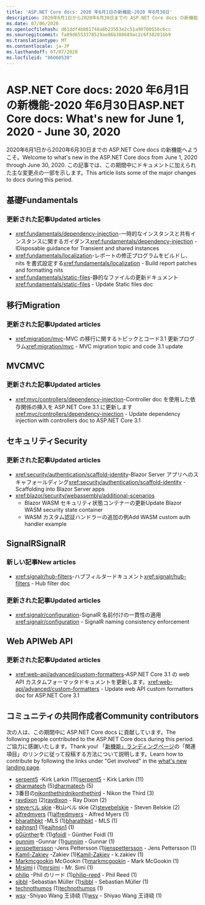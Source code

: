 ```yaml
---
title: 'ASP.NET Core docs: 2020 年6月1日の新機能-2020 年6月30日'
description: 2020年6月1日から2020年6月30日までの ASP.NET Core docs の新機能
ms.date: 07/06/2020
ms.openlocfilehash: d61ddf4b081748a8b23553e2c51a90700556c6cc
ms.sourcegitcommit: fa89d6553378529ae86b388689ac2c6f38281bb9
ms.translationtype: MT
ms.contentlocale: ja-JP
ms.lasthandoff: 07/07/2020
ms.locfileid: "86060530"
---
```

# <a name="aspnet-core-docs-whats-new-for-june-1-2020---june-30-2020"></a><span data-ttu-id="e892f-103">ASP.NET Core docs: 2020 年6月1日の新機能-2020 年6月30日</span><span class="sxs-lookup"><span data-stu-id="e892f-103">ASP.NET Core docs: What's new for June 1, 2020 - June 30, 2020</span></span>

<span data-ttu-id="e892f-104">2020年6月1日から2020年6月30日までの ASP.NET Core docs の新機能へようこそ。</span><span class="sxs-lookup"><span data-stu-id="e892f-104">Welcome to what's new in the ASP.NET Core docs from June 1, 2020 through June 30, 2020.</span></span> <span data-ttu-id="e892f-105">この記事では、この期間中にドキュメントに加えられた主な変更点の一部を示します。</span><span class="sxs-lookup"><span data-stu-id="e892f-105">This article lists some of the major changes to docs during this period.</span></span>

## <a name="fundamentals"></a><span data-ttu-id="e892f-106">基礎</span><span class="sxs-lookup"><span data-stu-id="e892f-106">Fundamentals</span></span>

### <a name="updated-articles"></a><span data-ttu-id="e892f-107">更新された記事</span><span class="sxs-lookup"><span data-stu-id="e892f-107">Updated articles</span></span>

- <span data-ttu-id="e892f-108"><xref:fundamentals/dependency-injection>-一時的なインスタンスと共有インスタンスに関するガイダンス</span><span class="sxs-lookup"><span data-stu-id="e892f-108"><xref:fundamentals/dependency-injection> - IDisposable guidance for Transient and shared instances</span></span>
- <span data-ttu-id="e892f-109"><xref:fundamentals/localization>-レポートの修正プログラムをビルドし、nits を書式設定する</span><span class="sxs-lookup"><span data-stu-id="e892f-109"><xref:fundamentals/localization> - Build report patches and formatting nits</span></span>
- <span data-ttu-id="e892f-110"><xref:fundamentals/static-files>-静的なファイルの更新ドキュメント</span><span class="sxs-lookup"><span data-stu-id="e892f-110"><xref:fundamentals/static-files> - Update Static files doc</span></span>

## <a name="migration"></a><span data-ttu-id="e892f-111">移行</span><span class="sxs-lookup"><span data-stu-id="e892f-111">Migration</span></span>

### <a name="updated-articles"></a><span data-ttu-id="e892f-112">更新された記事</span><span class="sxs-lookup"><span data-stu-id="e892f-112">Updated articles</span></span>

- <span data-ttu-id="e892f-113"><xref:migration/mvc>-MVC の移行に関するトピックとコード3.1 更新プログラム</span><span class="sxs-lookup"><span data-stu-id="e892f-113"><xref:migration/mvc> - MVC migration topic and code 3.1 update</span></span>

## <a name="mvc"></a><span data-ttu-id="e892f-114">MVC</span><span class="sxs-lookup"><span data-stu-id="e892f-114">MVC</span></span>

### <a name="updated-articles"></a><span data-ttu-id="e892f-115">更新された記事</span><span class="sxs-lookup"><span data-stu-id="e892f-115">Updated articles</span></span>

- <span data-ttu-id="e892f-116"><xref:mvc/controllers/dependency-injection>-Controller doc を使用した依存関係の挿入を ASP.NET Core 3.1 に更新します</span><span class="sxs-lookup"><span data-stu-id="e892f-116"><xref:mvc/controllers/dependency-injection> - Update dependency injection with controllers doc to ASP.NET Core 3.1</span></span>

## <a name="security"></a><span data-ttu-id="e892f-117">セキュリティ</span><span class="sxs-lookup"><span data-stu-id="e892f-117">Security</span></span>

### <a name="updated-articles"></a><span data-ttu-id="e892f-118">更新された記事</span><span class="sxs-lookup"><span data-stu-id="e892f-118">Updated articles</span></span>

- <span data-ttu-id="e892f-119"><xref:security/authentication/scaffold-identity>-Blazor Server アプリへのスキャフォールディング</span><span class="sxs-lookup"><span data-stu-id="e892f-119"><xref:security/authentication/scaffold-identity> - Scaffolding into Blazor Server apps</span></span>
- <xref:blazor/security/webassembly/additional-scenarios>
  - <span data-ttu-id="e892f-120">Blazor WASM セキュリティ状態コンテナーの更新</span><span class="sxs-lookup"><span data-stu-id="e892f-120">Update Blazor WASM security state container</span></span>
  - <span data-ttu-id="e892f-121">WASM カスタム認証ハンドラーの追加の例</span><span class="sxs-lookup"><span data-stu-id="e892f-121">Add WASM custom auth handler example</span></span>

## <a name="signalr"></a><span data-ttu-id="e892f-122">SignalR</span><span class="sxs-lookup"><span data-stu-id="e892f-122">SignalR</span></span>

### <a name="new-articles"></a><span data-ttu-id="e892f-123">新しい記事</span><span class="sxs-lookup"><span data-stu-id="e892f-123">New articles</span></span>

- <span data-ttu-id="e892f-124"><xref:signalr/hub-filters>-ハブフィルタードキュメント</span><span class="sxs-lookup"><span data-stu-id="e892f-124"><xref:signalr/hub-filters> - Hub filter doc</span></span>

### <a name="updated-articles"></a><span data-ttu-id="e892f-125">更新された記事</span><span class="sxs-lookup"><span data-stu-id="e892f-125">Updated articles</span></span>

- <span data-ttu-id="e892f-126"><xref:signalr/configuration>-SignalR 名前付けの一貫性の適用</span><span class="sxs-lookup"><span data-stu-id="e892f-126"><xref:signalr/configuration> - SignalR naming consistency enforcement</span></span>

## <a name="web-api"></a><span data-ttu-id="e892f-127">Web API</span><span class="sxs-lookup"><span data-stu-id="e892f-127">Web API</span></span>

### <a name="updated-articles"></a><span data-ttu-id="e892f-128">更新された記事</span><span class="sxs-lookup"><span data-stu-id="e892f-128">Updated articles</span></span>

- <span data-ttu-id="e892f-129"><xref:web-api/advanced/custom-formatters>-ASP.NET Core 3.1 の web API カスタムフォーマッタドキュメントを更新します。</span><span class="sxs-lookup"><span data-stu-id="e892f-129"><xref:web-api/advanced/custom-formatters> - Update web API custom formatters doc for ASP.NET Core 3.1</span></span>

## <a name="community-contributors"></a><span data-ttu-id="e892f-130">コミュニティの共同作成者</span><span class="sxs-lookup"><span data-stu-id="e892f-130">Community contributors</span></span>

<span data-ttu-id="e892f-131">次の人は、この期間中に ASP.NET Core docs に貢献しています。</span><span class="sxs-lookup"><span data-stu-id="e892f-131">The following people contributed to the ASP.NET Core docs during this period.</span></span> <span data-ttu-id="e892f-132">ご協力に感謝いたします。</span><span class="sxs-lookup"><span data-stu-id="e892f-132">Thank you!</span></span> <span data-ttu-id="e892f-133">「[新機能」ランディングページ](index.yml)の「関連項目」のリンクに従って投稿する方法について説明します。</span><span class="sxs-lookup"><span data-stu-id="e892f-133">Learn how to contribute by following the links under "Get involved" in the [what's new landing page](index.yml).</span></span>

- <span data-ttu-id="e892f-134">[serpent5](https://github.com/serpent5) -Kirk Larkin (11)</span><span class="sxs-lookup"><span data-stu-id="e892f-134">[serpent5](https://github.com/serpent5) - Kirk Larkin (11)</span></span>
- <span data-ttu-id="e892f-135">[dharmatech](https://github.com/dharmatech) (5)</span><span class="sxs-lookup"><span data-stu-id="e892f-135">[dharmatech](https://github.com/dharmatech) (5)</span></span>
- <span data-ttu-id="e892f-136">3番目の[nikonthethird](https://github.com/nikonthethird)</span><span class="sxs-lookup"><span data-stu-id="e892f-136">[nikonthethird](https://github.com/nikonthethird) - Nikon the Third (3)</span></span>
- <span data-ttu-id="e892f-137">[raydixon](https://github.com/raydixon) (2)</span><span class="sxs-lookup"><span data-stu-id="e892f-137">[raydixon](https://github.com/raydixon) - Ray Dixon (2)</span></span>
- <span data-ttu-id="e892f-138">[steveベル skie](https://github.com/stevebelskie) -秋山ベル skie (2)</span><span class="sxs-lookup"><span data-stu-id="e892f-138">[stevebelskie](https://github.com/stevebelskie) - Steven Belskie (2)</span></span>
- <span data-ttu-id="e892f-139">[alfredmyers](https://github.com/alfredmyers) (1)</span><span class="sxs-lookup"><span data-stu-id="e892f-139">[alfredmyers](https://github.com/alfredmyers) - Alfred Myers (1)</span></span>
- <span data-ttu-id="e892f-140">[bharathbkt](https://github.com/bharathbkt) -MLS (1)</span><span class="sxs-lookup"><span data-stu-id="e892f-140">[bharathbkt](https://github.com/bharathbkt) - MLS (1)</span></span>
- <span data-ttu-id="e892f-141">[eajhnsn1](https://github.com/eajhnsn1) (1)</span><span class="sxs-lookup"><span data-stu-id="e892f-141">[eajhnsn1](https://github.com/eajhnsn1) (1)</span></span>
- <span data-ttu-id="e892f-142">[gGünther](https://github.com/gfoidl)を (1)</span><span class="sxs-lookup"><span data-stu-id="e892f-142">[gfoidl](https://github.com/gfoidl) - Günther Foidl (1)</span></span>
- <span data-ttu-id="e892f-143">[gunnim](https://github.com/gunnim) -Gunnar (1)</span><span class="sxs-lookup"><span data-stu-id="e892f-143">[gunnim](https://github.com/gunnim) - Gunnar (1)</span></span>
- <span data-ttu-id="e892f-144">[jenspettersson](https://github.com/jenspettersson) -Jens Pettersson (1)</span><span class="sxs-lookup"><span data-stu-id="e892f-144">[jenspettersson](https://github.com/jenspettersson) - Jens Pettersson (1)</span></span>
- <span data-ttu-id="e892f-145">[Kamil-Zakiev](https://github.com/Kamil-Zakiev) -Zakiev (1)</span><span class="sxs-lookup"><span data-stu-id="e892f-145">[Kamil-Zakiev](https://github.com/Kamil-Zakiev) - k.zakiev (1)</span></span>
- <span data-ttu-id="e892f-146">[Markmcgookin](https://github.com/markmcgookin) McGookin (1)</span><span class="sxs-lookup"><span data-stu-id="e892f-146">[markmcgookin](https://github.com/markmcgookin) - Mark McGookin (1)</span></span>
- <span data-ttu-id="e892f-147">[Mrsimi](https://github.com/mrsimi) i (1)</span><span class="sxs-lookup"><span data-stu-id="e892f-147">[mrsimi](https://github.com/mrsimi) - Mr. Simi (1)</span></span>
- <span data-ttu-id="e892f-148">[philip](https://github.com/philip-reed) -Phil のリード (1)</span><span class="sxs-lookup"><span data-stu-id="e892f-148">[philip-reed](https://github.com/philip-reed) - Phil Reed (1)</span></span>
- <span data-ttu-id="e892f-149">[sibbl](https://github.com/sibbl) -Sebastian Müller (1)</span><span class="sxs-lookup"><span data-stu-id="e892f-149">[sibbl](https://github.com/sibbl) - Sebastian Müller (1)</span></span>
- <span data-ttu-id="e892f-150">[technothumos](https://github.com/technothumos) (1)</span><span class="sxs-lookup"><span data-stu-id="e892f-150">[technothumos](https://github.com/technothumos) (1)</span></span>
- <span data-ttu-id="e892f-151">[wsy](https://github.com/wsy) -Shiyao Wang 王诗峣 (1)</span><span class="sxs-lookup"><span data-stu-id="e892f-151">[wsy](https://github.com/wsy) - Shiyao Wang 王诗峣 (1)</span></span>
